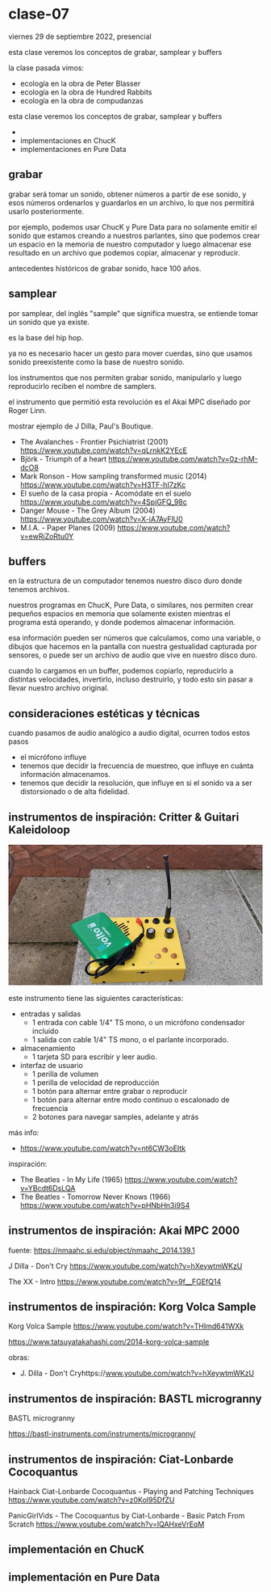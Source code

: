 # clase-07

viernes 29 de septiembre 2022, presencial

esta clase veremos los conceptos de grabar, samplear y buffers

la clase pasada vimos:

- ecología en la obra de Peter Blasser
- ecología en la obra de Hundred Rabbits
- ecología en la obra de compudanzas

esta clase veremos los conceptos de grabar, samplear y buffers

-
- implementaciones en ChucK
- implementaciones en Pure Data

## grabar

grabar será tomar un sonido, obtener números a partir de ese sonido, y esos números ordenarlos y guardarlos en un archivo, lo que nos permitirá usarlo posteriormente.

por ejemplo, podemos usar ChucK y Pure Data para no solamente emitir el sonido que estamos creando a nuestros parlantes, sino que podemos crear un espacio en la memoria de nuestro computador y luego almacenar ese resultado en un archivo que podemos copiar, almacenar y reproducir.

antecedentes históricos de grabar sonido, hace 100 años.

## samplear

por samplear, del inglés "sample" que significa muestra, se entiende tomar un sonido que ya existe.

es la base del hip hop.

ya no es necesario hacer un gesto para mover cuerdas, sino que usamos sonido preexistente como la base de nuestro sonido.

los instrumentos que nos permiten grabar sonido, manipularlo y luego reproducirlo reciben el nombre de samplers.

el instrumento que permitió esta revolución es el Akai MPC diseñado por Roger Linn.

mostrar ejemplo de J Dilla,
Paul's Boutique.

- The Avalanches - Frontier Psichiatrist (2001) https://www.youtube.com/watch?v=qLrnkK2YEcE
- Björk - Triumph of a heart https://www.youtube.com/watch?v=0z-rhM-dcO8
- Mark Ronson - How sampling transformed music (2014) https://www.youtube.com/watch?v=H3TF-hI7zKc
- El sueño de la casa propia - Acomódate en el suelo https://www.youtube.com/watch?v=4SpiGFQ_98c
- Danger Mouse - The Grey Album (2004) https://www.youtube.com/watch?v=X-iA7AyFlU0
- M.I.A. - Paper Planes (2009) https://www.youtube.com/watch?v=ewRjZoRtu0Y

## buffers

en la estructura de un computador tenemos nuestro disco duro donde tenemos archivos.

nuestros programas en ChucK, Pure Data, o similares, nos permiten crear pequeños espacios en memoria que solamente existen mientras el programa está operando, y donde podemos almacenar información.

esa información pueden ser números que calculamos, como una variable, o dibujos que hacemos en la pantalla con nuestra gestualidad capturada por sensores, o puede ser un archivo de audio que vive en nuestro disco duro.

cuando lo cargamos en un buffer, podemos copiarlo, reproducirlo a distintas velocidades, invertirlo, incluso destruirlo, y todo esto sin pasar a llevar nuestro archivo original.

## consideraciones estéticas y técnicas

cuando pasamos de audio analógico a audio digital, ocurren todos estos pasos

- el micrófono influye
- tenemos que decidir la frecuencia de muestreo, que influye en cuánta información almacenamos.
- tenemos que decidir la resolución, que influye en si el sonido va a ser distorsionado o de alta fidelidad.

## instrumentos de inspiración: Critter & Guitari Kaleidoloop

![critter-and-guitari-kaleidoloop](./imagenes/critter-and-guitari-kaleidoloop.jpg 'critter-and-guitari-kaleidoloop')

este instrumento tiene las siguientes características:

- entradas y salidas
  - 1 entrada con cable 1/4" TS mono, o un micrófono condensador incluido
  - 1 salida con cable 1/4" TS mono, o el parlante incorporado.
- almacenamiento
  - 1 tarjeta SD para escribir y leer audio.
- interfaz de usuario
  - 1 perilla de volumen
  - 1 perilla de velocidad de reproducción
  - 1 botón para alternar entre grabar o reproducir
  - 1 botón para alternar entre modo continuo o escalonado de frecuencia
  - 2 botones para navegar samples, adelante y atrás

más info:

- https://www.youtube.com/watch?v=nt6CW3oEItk

inspiración:

- The Beatles - In My Life (1965) https://www.youtube.com/watch?v=YBcdt6DsLQA
- The Beatles - Tomorrow Never Knows (1966) https://www.youtube.com/watch?v=pHNbHn3i9S4

## instrumentos de inspiración: Akai MPC 2000

fuente: https://nmaahc.si.edu/object/nmaahc_2014.139.1

J Dilla - Don't Cry https://www.youtube.com/watch?v=hXeywtmWKzU

The XX - Intro https://www.youtube.com/watch?v=9f__FGEfQ14

## instrumentos de inspiración: Korg Volca Sample

Korg Volca Sample https://www.youtube.com/watch?v=THImd641WXk

https://www.tatsuyatakahashi.com/2014-korg-volca-sample

obras:

- J. Dilla - Don't Cryhttps://www.youtube.com/watch?v=hXeywtmWKzU

## instrumentos de inspiración: BASTL microgranny

BASTL microgranny

https://bastl-instruments.com/instruments/microgranny/

## instrumentos de inspiración: Ciat-Lonbarde Cocoquantus

Hainback Ciat-Lonbarde Cocoquantus - Playing and Patching Techniques
https://www.youtube.com/watch?v=z0KoI95DfZU

PanicGirlVids - The Cocoquantus by Ciat-Lonbarde - Basic Patch From Scratch
https://www.youtube.com/watch?v=lQAHxeVrEqM

## implementación en ChucK

## implementación en Pure Data
